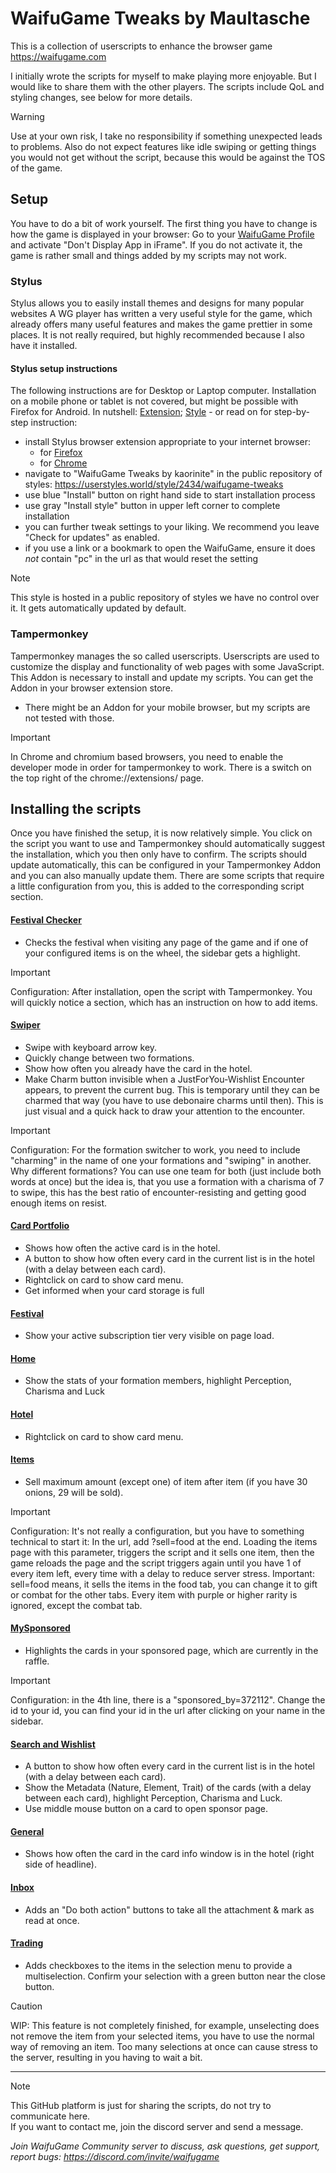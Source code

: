 # WaifuGame Tweaks by Maultasche

This is a collection of userscripts to enhance the browser game https://waifugame.com

I initially wrote the scripts for myself to make playing more enjoyable. But I would like to share them with the other players. The scripts include QoL and styling changes, see below for more details.

> [!WARNING]
> Use at your own risk, I take no responsibility if something unexpected leads to problems. Also do not expect features like idle swiping or getting things you would not get without the script, because this would be against the TOS of the game.


## Setup

You have to do a bit of work yourself. The first thing you have to change is how the game is displayed in your browser:
Go to your [WaifuGame Profile](https://waifugame.com/profile) and activate "Don't Display App in iFrame". If you do not activate it, the game is rather small and things added by my scripts may not work.

### Stylus

Stylus allows you to easily install themes and designs for many popular websites
A WG player has written a very useful style for the game, which already offers many useful features and makes the game prettier in some places. It is not really required, but highly recommended because I also have it installed.

#### Stylus setup instructions
The following instructions are for Desktop or Laptop computer.
Installation on a mobile phone or tablet is not covered, but might be possible with Firefox for Android.
In nutshell: [Extension](https://add0n.com/stylus.html); [Style](https://userstyles.world/style/2434/waifugame-tweaks) -
or read on for step-by-step instruction:
- install Stylus browser extension appropriate to your internet browser:
  - for [Firefox](https://addons.mozilla.org/en-GB/firefox/addon/styl-us/) 
  - for [Chrome](https://chromewebstore.google.com/detail/stylus/clngdbkpkpeebahjckkjfobafhncgmne)
- navigate to "WaifuGame Tweaks by kaorinite" in the public repository of styles: https://userstyles.world/style/2434/waifugame-tweaks
- use blue "Install" button on right hand side to start installation process
- use gray "Install style" button in upper left corner to complete installation
- you can further tweak settings to your liking. We recommend you leave "Check for updates" as enabled.
- if you use a link or a bookmark to open the WaifuGame, ensure it does *not* contain "pc" in the url as that would reset the setting

> [!NOTE]
> This style is hosted in a public repository of styles we have no control over it. It gets automatically updated by default.

### Tampermonkey

Tampermonkey manages the so called userscripts. Userscripts are used to customize the display and functionality of web pages with some JavaScript.
This Addon is necessary to install and update my scripts.
You can get the Addon in your browser extension store.
* There might be an Addon for your mobile browser, but my scripts are not tested with those.

> [!IMPORTANT]
> In Chrome and chromium based browsers, you need to enable the developer mode in order for tampermonkey to work. There is a switch on the top right of the chrome://extensions/ page.

## Installing the scripts

Once you have finished the setup, it is now relatively simple. You click on the script you want to use and Tampermonkey should automatically suggest the installation, which you then only have to confirm. The scripts should update automatically, this can be configured in your Tampermonkey Addon and you can also manually update them.
There are some scripts that require a little configuration from you, this is added to the corresponding script section.

#### [Festival Checker](https://github.com/maultasche92/WaifuGame-Tweaks/raw/main/WaifuGame%20Festival%20Checker.user.js)

* Checks the festival when visiting any page of the game and if one of your configured items is on the wheel, the sidebar gets a highlight.

> [!IMPORTANT]
> Configuration: After installation, open the script with Tampermonkey. You will quickly notice a section, which has an instruction on how to add items.

#### [Swiper](https://github.com/maultasche92/WaifuGame-Tweaks/raw/main/WaifuGame%20Swiper%20Tweaks.user.js)

* Swipe with keyboard arrow key.
* Quickly change between two formations.
* Show how often you already have the card in the hotel.
* Make Charm button invisible when a JustForYou-Wishlist Encounter appears, to prevent the current bug. This is temporary until they can be charmed that way (you have to use debonaire charms until then). This is just visual and a quick hack to draw your attention to the encounter.

> [!IMPORTANT]
> Configuration: For the formation switcher to work, you need to include "charming" in the name of one your formations and "swiping" in another.
Why different formations? You can use one team for both (just include both words at once) but the idea is, that you use a formation with a charisma of 7 to swipe, this has the best ratio of encounter-resisting and getting good enough items on resist.

#### [Card Portfolio](https://github.com/maultasche92/WaifuGame-Tweaks/raw/main/WaifuGame%20Card%20Portfolio%20Tweaks.user.js)

* Shows how often the active card is in the hotel.
* A button to show how often every card in the current list is in the hotel (with a delay between each card).
* Rightclick on card to show card menu.
* Get informed when your card storage is full

#### [Festival](https://github.com/maultasche92/WaifuGame-Tweaks/raw/main/WaifuGame%20Festival%20Tweaks.user.js)

* Show your active subscription tier very visible on page load.

#### [Home](https://github.com/maultasche92/WaifuGame-Tweaks/raw/main/WaifuGame%20Home%20Tweaks.user.js)

* Show the stats of your formation members, highlight Perception, Charisma and Luck

#### [Hotel](https://github.com/maultasche92/WaifuGame-Tweaks/raw/main/WaifuGame%20Hotel%20Tweaks.user.js)

* Rightclick on card to show card menu.

#### [Items](https://github.com/maultasche92/WaifuGame-Tweaks/raw/main/WaifuGame%20Items%20Tweaks.user.js)

* Sell maximum amount (except one) of item after item (if you have 30 onions, 29 will be sold).

> [!IMPORTANT]
> Configuration: It's not really a configuration, but you have to something technical to start it: In the url, add ?sell=food at the end. Loading the items page with this parameter, triggers the script and it sells one item, then the game reloads the page and the script triggers again until you have 1 of every item left, every time with a delay to reduce server stress. Important: sell=food means, it sells the items in the food tab, you can change it to gift or combat for the other tabs. Every item with purple or higher rarity is ignored, except the combat tab.

#### [MySponsored](https://github.com/maultasche92/WaifuGame-Tweaks/raw/main/WaifuGame%20MySponsored%20Tweaks.user.js)

* Highlights the cards in your sponsored page, which are currently in the raffle.

> [!IMPORTANT]
> Configuration: in the 4th line, there is a "sponsored_by=372112". Change the id to your id, you can find your id in the url after clicking on your name in the sidebar.

#### [Search and Wishlist](https://github.com/maultasche92/WaifuGame-Tweaks/raw/main/WaifuGame%20Search%20and%20Wishlist%20Tweaks.user.js)

* A button to show how often every card in the current list is in the hotel (with a delay between each card).
* Show the Metadata (Nature, Element, Trait) of the cards (with a delay between each card), highlight Perception, Charisma and Luck.
* Use middle mouse button on a card to open sponsor page.

#### [General](https://github.com/maultasche92/WaifuGame-Tweaks/raw/main/WaifuGame%20General%20Tweaks.user.js)

* Shows how often the card in the card info window is in the hotel (right side of headline).

#### [Inbox](https://github.com/maultasche92/WaifuGame-Tweaks/raw/main/WaifuGame%20Inbox%20Tweaks.user.js)

* Adds an "Do both action" buttons to take all the attachment & mark as read at once.

#### [Trading](https://github.com/maultasche92/WaifuGame-Tweaks/raw/main/WaifuGame%20Trading%20Tweaks.user.js)

* Adds checkboxes to the items in the selection menu to provide a multiselection. Confirm your selection with a green button near the close button.

> [!CAUTION]
> WIP: This feature is not completely finished, for example, unselecting does not remove the item from your selected items, you have to use the normal way of removing an item. Too many selections at once can cause stress to the server, resulting in you having to wait a bit.


---
> [!NOTE]
> This GitHub platform is just for sharing the scripts, do not try to communicate here.<br>If you want to contact me, join the discord server and send a message.


*Join WaifuGame Community server to discuss, ask questions, get support, report bugs: https://discord.com/invite/waifugame*
